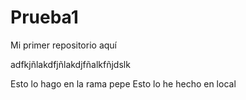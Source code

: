 # Prueba1
Mi primer repositorio aquí

adfkjñlakdfjñlakdjfñalkfñjdslk

Esto lo hago en la rama pepe
 Esto lo he hecho en local
